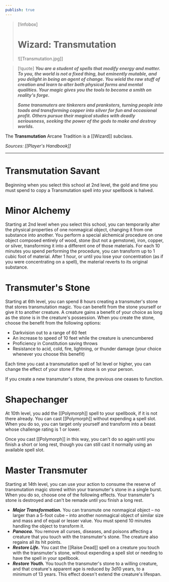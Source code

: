 ```yaml
---
publish: true
---
```

> [!infobox]
> # Wizard: Transmutation
> ![[Transmutation.jpg]]

> [!quote]
> **_You are a student of spells that modify energy and matter. To you, the world is not a fixed thing, but eminently mutable, and you delight in being an agent of change. You wield the raw stuff of creation and learn to alter both physical forms and mental qualities. Your magic gives you the tools to become a smith on reality's forge._**
>
> **_Some transmuters are tinkerers and pranksters, turning people into toads and transforming copper into silver for fun and occasional profit. Others pursue their magical studies with deadly seriousness, seeking the power of the gods to make and destroy worlds._**

The **Transmutation** Arcane Tradition is a [[Wizard]] subclass.

*Sources: [[Player's Handbook]]*
***
# Transmutation Savant
Beginning when you select this school at 2nd level, the gold and time you must spend to copy a Transmutation spell into your spellbook is halved.
# Minor Alchemy
Starting at 2nd level when you select this school, you can temporarily alter the physical properties of one nonmagical object, changing it from one substance into another. You perform a special alchemical procedure on one object composed entirely of wood, stone (but not a gemstone), iron, copper, or silver, transforming it into a different one of those materials. For each 10 minutes you spend performing the procedure, you can transform up to 1 cubic foot of material. After 1 hour, or until you lose your concentration (as if you were concentrating on a spell), the material reverts to its original substance.
# Transmuter's Stone
Starting at 6th level, you can spend 8 hours creating a transmuter's stone that stores transmutation magic. You can benefit from the stone yourself or give it to another creature. A creature gains a benefit of your choice as long as the stone is in the creature's possession. When you create the stone, choose the benefit from the following options:
- Darkvision out to a range of 60 feet
- An increase to speed of 10 feet while the creature is unencumbered
- Proficiency in Constitution saving throws
- Resistance to acid, cold, fire, lightning, or thunder damage (your choice whenever you choose this benefit)

Each time you cast a transmutation spell of 1st level or higher, you can change the effect of your stone if the stone is on your person.

If you create a new transmuter's stone, the previous one ceases to function.
# Shapechanger
At 10th level, you add the [[Polymorph]] spell to your spellbook, if it is not there already. You can cast [[Polymorph]] without expending a spell slot. When you do so, you can target only yourself and transform into a beast whose challenge rating is 1 or lower.

Once you cast [[Polymorph]] in this way, you can't do so again until you finish a short or long rest, though you can still cast it normally using an available spell slot.
# Master Transmuter
Starting at 14th level, you can use your action to consume the reserve of transmutation magic stored within your transmuter's stone in a single burst. When you do so, choose one of the following effects. Your transmuter's stone is destroyed and can't be remade until you finish a long rest.
- **_Major Transformation._** You can transmute one nonmagical object – no larger than a 5-foot cube – into another nonmagical object of similar size and mass and of equal or lesser value. You must spend 10 minutes handling the object to transform it.
- **_Panacea._** You remove all curses, diseases, and poisons affecting a creature that you touch with the transmuter's stone. The creature also regains all its hit points.
- **_Restore Life._** You cast the [[Raise Dead]] spell on a creature you touch with the transmuter's stone, without expending a spell slot or needing to have the spell in your spellbook.
- **_Restore Youth._** You touch the transmuter's stone to a willing creature, and that creature's apparent age is reduced by 3d10 years, to a minimum of 13 years. This effect doesn't extend the creature's lifespan.